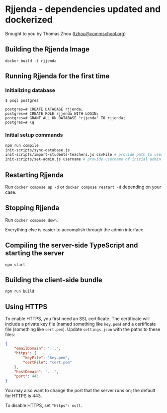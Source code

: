 # Rjjenda - dependencies updated and dockerized

Brought to you by Thomas Zhou (tzhou@commschool.org)

## Building the Rjjenda Image

````
docker build -t rjjenda
````

## Running Rjjenda for the first time

### Initializing database

````
$ psql postgres

postgres=# CREATE DATABASE rjjenda;
postgres=# CREATE ROLE rjjenda WITH LOGIN;
postgres=# GRANT ALL ON DATABASE "rjjenda" TO rjjenda;
postgres=# \q
````

### Initial setup commands

````bash
npm run compile
init-scripts/sync-database.js
init-scripts/import-students-teachers.js csvFile # provide path to users CSV file
init-scripts/set-admin.js username # provide username of initial admin
````

## Restarting Rjjenda

Run `docker compose up -d` or `docker compose restart -d` depending on your case.

## Stopping Rjjenda

Run `docker compose down`.

Everything else is easier to accomplish through the admin interface.

## Compiling the server-side TypeScript and starting the server

````
npm start
````

## Building the client-side bundle
````
npm run build
````

## Using HTTPS

To enable HTTPS, you first need an SSL certificate.
The certificate will include a private key file (named something like `key.pem`) and a certificate file (something like `cert.pem`).
Update `settings.json` with the paths to these files:
```json
{
	"emailDomain": "...",
	"https": {
		"keyFile": "key.pem",
		"certFile": "cert.pem"
	},
	"hostDomain": "...",
	"port": 443
}
```
You may also want to change the port that the server runs on; the default for HTTPS is 443.

To disable HTTPS, set `"https": null`.
